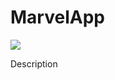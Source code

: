 # MarvelApp

![](https://app.travis-ci.com/felipedemetrius/MarvelApp.svg?token=6DqTMxdUwufFsJqvY4hb&branch=main)

Description


